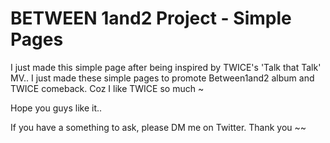 # BETWEEN 1and2 Project - Simple Pages

I just made this simple page after being inspired by TWICE's 'Talk that Talk' MV.. I just made these simple pages to promote Between1and2 album and TWICE comeback. Coz I like TWICE so much ~

Hope you guys like it..

If you have a something to ask, please DM me on Twitter.
Thank you ~~
